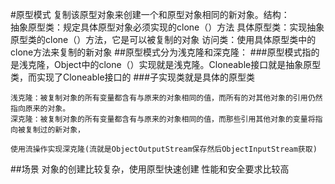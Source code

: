 #原型模式
    复制该原型对象来创建一个和原型对象相同的新对象。结构：  
        抽象原型类：规定具体原型对象必须实现的clone（）方法
        具体原型类：实现抽象原型类的clone（）方法，它是可以被复制的对象
        访问类：使用具体原型类中的clone方法来复制的新对象
##原型模式分为浅克隆和深克隆：
###原型模式指的是浅克隆，Object中的clone（）实现就是浅克隆。Cloneable接口就是抽象原型类，而实现了Cloneable接口的
###子实现类就是具体的原型类

    浅克隆：被复制对象的所有变量都含有与原来的对象相同的值，而所有的对其他对象的引用仍然指向原来的对象。     
    深克隆：被复制对象的所有变量都含有与原来的对象相同的值，而那些引用其他对象的变量将指向被复制过的新对象，

    使用流操作实现深克隆(流就是ObjectOutputStream保存然后ObjectInputStream获取)
##场景
    对象的创建比较复杂，使用原型快速创建
    性能和安全要求比较高